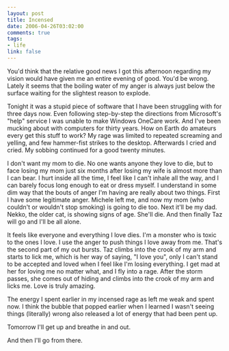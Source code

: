 ```yaml
--- 
layout: post
title: Incensed
date: 2006-04-26T03:02:00
comments: true
tags:
- life
link: false
---
```

You'd think that the relative good news I got this afternoon regarding my vision would have given me an entire evening of good. You'd be wrong. Lately it seems that the boiling water of my anger is always just below the surface waiting for the slightest reason to explode.

Tonight it was a stupid piece of software that I have been struggling with for three days now. Even following step-by-step the directions from Microsoft's "help" service I was unable to make Windows OneCare work. And I've been mucking about with computers for thirty years. How on Earth do amateurs every get this stuff to work? My rage was limited to repeated screaming and yelling, and few hammer-fist strikes to the desktop. Afterwards I cried and cried. My sobbing continued for a good twenty minutes.

I don't want my mom to die. No one wants anyone they love to die, but to face losing my mom just six months after losing my wife is almost more than I can bear. I hurt inside all the time, I feel like I can't inhale all the way, and I can barely focus long enough to eat or dress myself. I understand in some dim way that the bouts of anger I'm having are really about two things. First I have some legitimate anger. Michele left me, and now my mom (who couldn't or wouldn't stop smoking) is going to die too. Next it'll be my dad. Nekko, the older cat, is showing signs of age. She'll die. And then finally Taz will go and I'll be all alone.

It feels like everyone and everything I love dies. I'm a monster who is toxic to the ones I love. I use the anger to push things I love away from me. That's the second part of my out bursts. Taz climbs into the crook of my arm and starts to lick me, which is her way of saying, "I love you", only I can't stand to be accepted and loved when I feel like I'm losing everything. I get mad at her for loving me no matter what, and I fly into a rage. After the storm passes, she comes out of hiding and climbs into the crook of my arm and licks me.  Love is truly amazing.

The energy I spent earlier in my incensed rage as left me weak and spent now. I think the bubble that popped earlier when I learned I wasn't seeing things (literally) wrong also released a lot of energy that had been pent up.

Tomorrow I'll get up and breathe in and out.

And then I'll go from there.
